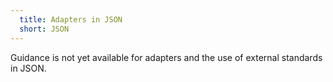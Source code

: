 ```yaml
---
  title: Adapters in JSON
  short: JSON
---
```


Guidance is not yet available for adapters and the use of external standards in JSON.
